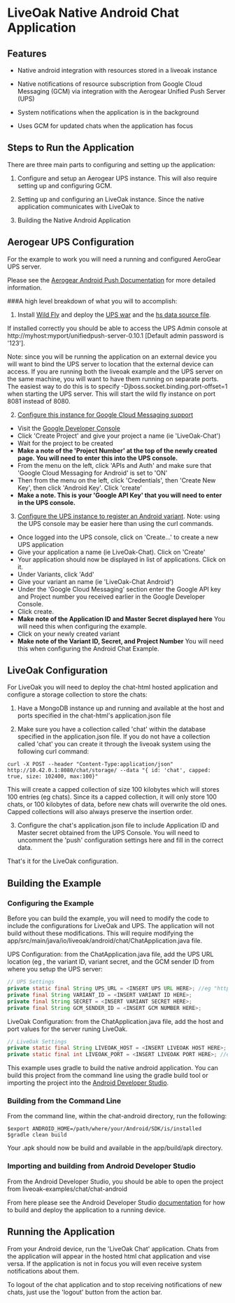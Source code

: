 LiveOak Native Android Chat Application
=======================================

Features
--------
* Native android integration with resources stored in a liveoak instance

* Native notifications of resource subscription from Google Cloud Messaging (GCM) via integration with the Aerogear Unified Push Server (UPS)

* System notifications when the application is in the background

* Uses GCM for updated chats when the application has focus

Steps to Run the Application
----------------------------

There are three main parts to configuring and setting up the application:

1) Configure and setup an Aerogear UPS instance. This will also require setting up and configuring GCM.

2) Setting up and configuring an LiveOak instance. Since the native application communicates with LiveOak to 

3) Building the Native Android Application


Aerogear UPS Configuration
-------------------------------------

For the example to work you will need a running and configured AeroGear UPS server. 

Please see the [Aerogear Android Push Documentation](http://aerogear.org/docs/guides/aerogear-push-android/) for more detailed information. 

###A high level breakdown of what you will to accomplish:

1) Install [Wild Fly](http://wildfly.org/downloads/) and deploy the [UPS war](http://dl.bintray.com/aerogear/AeroGear-UnifiedPush/org/jboss/aerogear/unifiedpush/unifiedpush-server/0.10.1/unifiedpush-server-0.10.1.war) and the [hs data source file](https://raw.github.com/aerogear/aerogear-unifiedpush-server/0.10.x/databases/unifiedpush-h2-ds.xml).

If installed correctly you should be able to access the UPS Admin console at http://myhost:myport/unifiedpush-server-0.10.1 [Default admin password is '123'].

Note: since you will be running the application on an external device you will want to bind the UPS server to location that the external device can access. If you are running both the liveoak example and the UPS server on the same machine, you will want to have them running on separate ports. The easiest way to do this is to specify -Djboss.socket.binding.port-offset=1 when starting the UPS server. This will start the wild fly instance on port 8081 instead of 8080.

2) [Configure this instance for Google Cloud Messaging support](http://aerogear.org/docs/guides/aerogear-push-android/google-setup)
  - Visit the [Google Developer Console](https://console.developers.google.com)
  - Click 'Create Project' and give your project a name (ie 'LiveOak-Chat')
  - Wait for the project to be created
  - **Make a note of the 'Project Number' at the top of the newly created page. You will need to enter this into the UPS console.**
  - From the menu on the left, click 'APIs and Auth' and make sure that 'Google Cloud Messaging for Android' is set to 'ON'
  - Then from the menu on the left, click 'Credentials', then 'Create New Key', then click 'Android Key'. Click 'create'
  - **Make a note. This is your 'Google API Key' that you will need to enter in the UPS console.**

3) [Configure the UPS instance to register an Android variant](http://aerogear.org/docs/guides/aerogear-push-android/register-device/). Note: using the UPS console may be easier here than using the curl commands.

  - Once logged into the UPS console, click on 'Create...' to create a new UPS application
  - Give your application a name (ie LiveOak-Chat). Click on 'Create'
  - Your application should now be displayed in list of applications. Click on it.
  - Under Variants, click 'Add'
  - Give your variant an name (ie 'LiveOak-Chat Android')
  - Under the 'Google Cloud Messaging' section enter the Google API key and Project number you received earlier in the Google Developer Console.
  - Click create.
  - **Make note of the Application ID and Master Secret displayed here** You will need this when configuring the example.
  - Click on your newly created variant
  - **Make note of the Variant ID, Secret, and Project Number** You will need this when configuring the Android Chat Example.

LiveOak Configuration
------------------------------

For LiveOak you will need to deploy the chat-html hosted application and configure a storage collection to store the chats: 

1) Have a MongoDB instance up and running and available at the host and ports specified in the chat-html's application.json file

2) Make sure you have a collection called 'chat' within the database specified in the application.json file. If you do not have a collection called 'chat' you can create it through the liveoak system using the following curl command:

```
curl -X POST --header "Content-Type:application/json" http://10.42.0.1:8080/chat/storage/ --data "{ id: 'chat', capped: true, size: 102400, max:100}"
```

This will create a capped collection of size 100 kilobytes which will stores 100 entries (eg chats). Since its a capped collection, it will only store 100 chats, or 100 kilobytes of data, before new chats will overwrite the old ones. Capped collections will also always preserve the insertion order.

3) Configure the chat's application.json file to include Application ID and Master secret obtained from the UPS Console. You will need to uncomment the 'push' configuration settings here and fill in the correct data.

That's it for the LiveOak configuration.


Building the Example
--------------------

### Configuring the Example

Before you can build the example, you will need to modify the code to include the configurations for LiveOak and UPS. The application will not build without these modifications. This will require modifying the app/src/main/java/io/liveoak/android/chat/ChatApplication.java file.

UPS Configuration: from the ChatApplication.java file, add the UPS URL location (eg , the variant ID, variant secret, and the GCM sender ID from where you setup the UPS server:

```java
// UPS Settings
private static final String UPS_URL = <INSERT UPS URL HERE>; //eg "http://myhost:myport/unifiedpush-server-0.10.1";
private final String VARIANT_ID = <INSERT VARIANT ID HERE>;
private final String SECRET = <INSERT VARIANT SECRET HERE>;
private final String GCM_SENDER_ID = <INSERT GCM NUMBER HERE>;
```

LiveOak Configuration: from the ChatApplication.java file, add the host and port values for the server runing LiveOak.

```java
// LiveOak Settings
private static final String LIVEOAK_HOST = <INSERT LIVEOAK HOST HERE>; //eg hostname or ip address;
private static final int LIVEOAK_PORT = <INSERT LIVEOAK PORT HERE>; //eg 8080;
```

This example uses gradle to build the native android application. You can build this project from the command line using the gradle build tool or importing the project into the [Android Developer Studio](http://developer.android.com/sdk/installing/studio.html).

### Building from the Command Line

From the command line, within the chat-android directory, run the following:

```
$export ANDROID_HOME=/path/where/your/Android/SDK/is/installed
$gradle clean build
```

Your .apk should now be build and available in the app/build/apk directory.

### Importing and building from Android Developer Studio

From the Android Developer Studio, you should be able to open the project from liveoak-examples/chat/chat-android

From here please see the Android Developer Studio [documentation](http://developer.android.com/sdk/installing/studio.html) for how to build and deploy the application to a running device.

Running the Application
-------------------------------
From your Android device, run the 'LiveOak Chat' application. Chats from the application will appear in the hosted html chat application and vise versa. If the application is not in focus you will even receive system notifications about them.

To logout of the chat application and to stop receiving notifications of new chats, just use the 'logout' button from the action bar.



